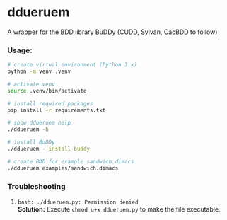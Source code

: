 # ddueruem
A wrapper for the BDD library BuDDy (CUDD, Sylvan, CacBDD to follow)

### Usage:
```bash
# create virtual environment (Python 3.x)
python -m venv .venv

# activate venv
source .venv/bin/activate

# install required packages
pip install -r requirements.txt

# show ddueruem help
./ddueruem -h

# install BuDDy
./ddueruem --install-buddy

# create BDD for example sandwich.dimacs
./ddueruem examples/sandwich.dimacs
```

### Troubleshooting
1) `bash: ./ddueruem.py: Permission denied` <br>
**Solution:** Execute `chmod u+x ddueruem.py` to make the file executable.